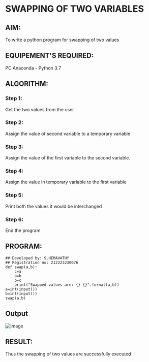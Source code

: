 # SWAPPING OF TWO VARIABLES
## AIM:
To write a python program for swapping of two values
## EQUIPEMENT'S REQUIRED: 
PC
Anaconda - Python 3.7
## ALGORITHM: 
### Step 1:
Get the two values from the user
### Step 2: 
Assign the value of second variable to a temporary variable 
### Step 3: 
Assign the value of the first variable to the second variable.
### Step 4:  
Assign the value in temporary variable to the first variable
### Step 5: 
Print both the values it would be interchanged
### Step 6: 
End the program
## PROGRAM:
```
## Developed by: S.HEMAVATHY
## Registration no: 212223230076
def swap(a,b):
    c=a
    a=b
    b=c
    print("Swapped values are: {} {}".format(a,b))
a=int(input())
b=int(input())
swap(a,b)
```

## Output
![image](https://github.com/Hemaatchu/Swapping-two-values/assets/147328300/093d6359-4d49-4e70-b3cf-195c9f0cf382)

## RESULT:
Thus the swapping of two values are successfully executed



